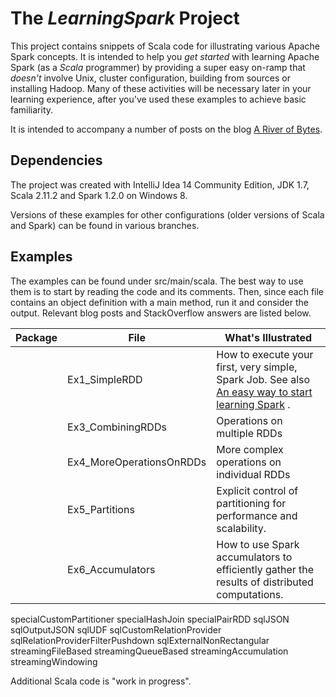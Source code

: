 # The _LearningSpark_ Project

This project contains snippets of Scala code for illustrating various
Apache Spark concepts. It is
intended to help you _get started_ with learning Apache Spark (as a _Scala_ programmer) by providing a super easy on-ramp that _doesn't_ involve Unix, cluster configuration, building from sources or
installing Hadoop. Many of these activities will be necessary later in your
learning experience, after you've used these examples to achieve basic familiarity.

It is intended to accompany a number of posts on the blog
[A River of Bytes](http://www.river-of-bytes.com).

## Dependencies

The project was created with IntelliJ Idea 14 Community Edition,
JDK 1.7, Scala 2.11.2 and Spark 1.2.0 on Windows 8. 

Versions of these examples for other configurations (older versions of Scala and Spark) can be found in various branches.

## Examples

The examples can be found under src/main/scala. The best way to use them is to start by reading the code and its comments. Then, since each file contains an object definition with a main method, run it and consider the output. Relevant blog posts and StackOverflow answers are listed below. 

| Package | File                  | What's Illustrated    |
|---------|-----------------------|-----------------------|
|         | Ex1_SimpleRDD         | How to execute your first, very simple, Spark Job. See also [An easy way to start learning Spark](http://www.river-of-bytes.com/2014/11/an-easy-way-to-start-learning-spark.html) .|         | Ex2_Computations      | How RDDs work in more complex computations. See also [Spark computations](http://www.river-of-bytes.com/2014/11/spark-computations.html). |
|         | Ex3_CombiningRDDs     | Operations on multiple RDDs |
|         | Ex4_MoreOperationsOnRDDs | More complex operations on individual RDDs |
|         | Ex5_Partitions        | Explicit control of partitioning for performance and scalability. |
|         | Ex6_Accumulators | How to use Spark accumulators to efficiently gather the results of distributed computations. |
<tr><td>special</td><td>CustomPartitioner</td><td></td></tr>
<tr><td>special</td><td>HashJoin</td><td></td></tr>
<tr><td>special</td><td>PairRDD</td><td></td></tr>
<tr><td>sql</td><td>JSON</td><td></td></tr>
<tr><td>sql</td><td>OutputJSON</td><td></td></tr>
<tr><td>sql</td><td>UDF</td><td></td></tr>
<tr><td>sql</td><td>CustomRelationProvider</td><td></td></tr>
<tr><td>sql</td><td>RelationProviderFilterPushdown</td><td></td></tr>
<tr><td>sql</td><td>ExternalNonRectangular</td><td></td></tr>
<tr><td>streaming</td><td>FileBased</td><td></td></tr>
<tr><td>streaming</td><td>QueueBased</td><td></td></tr>
<tr><td>streaming</td><td>Accumulation</td><td></td></tr>
<tr><td>streaming</td><td>Windowing</td><td></td></tr>


Additional Scala code is "work in progress". 
